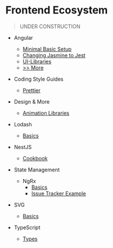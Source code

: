 # Frontend Ecosystem

> UNDER CONSTRUCTION

- Angular

  - [Minimal Basic Setup](Angular/Documentation/Basics/Minimal-Basic-Setup)
  - [Changing Jasmine to Jest](Angular/Documentation/Basics/Minimal-Basic-Setup)
  - [UI-Libraries](Angular/Documentation/UI-Libraries/ReadMe.md)
  - [>> More](Angular/Documentation)

- Coding Style Guides

  - [Prettier](Prettier/ReadMe.md)

- Design & More

  - [Animation Libraries](Animation/Animation-Libraries/ReadMe.md)

- Lodash

  - [Basics](Lodash/ReadMe.md)

- NestJS

  - [Cookbook](NestJS/CookBook/ReadMe.md)

- State Management

  - NgRx
    - [Basics](NgRx/Basic-Example/ReadMe.md)
    - [Issue Tracker Example](NgRx/Issue-Tracker-Example/ReadMe.md)

- SVG

  - [Basics](SVG/ReadMe.md)

- TypeScript
  - [Types](TypeScript/Types/ReadMe.md)
